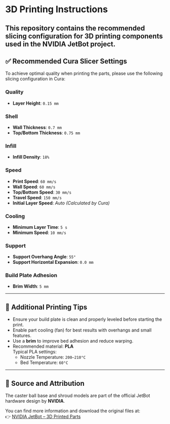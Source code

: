 # 3D Printing Instructions

This repository contains the recommended slicing configuration for 3D printing components used in the NVIDIA JetBot project.
---

## ✅ Recommended Cura Slicer Settings

To achieve optimal quality when printing the parts, please use the following slicing configuration in Cura:

### Quality
- **Layer Height**: `0.15 mm`

### Shell
- **Wall Thickness**: `0.7 mm`
- **Top/Bottom Thickness**: `0.75 mm`

### Infill
- **Infill Density**: `18%`

### Speed
- **Print Speed**: `60 mm/s`
- **Wall Speed**: `60 mm/s`
- **Top/Bottom Speed**: `30 mm/s`
- **Travel Speed**: `150 mm/s`
- **Initial Layer Speed**: *Auto (Calculated by Cura)*

### Cooling
- **Minimum Layer Time**: `5 s`
- **Minimum Speed**: `10 mm/s`

### Support
- **Support Overhang Angle**: `55°`
- **Support Horizontal Expansion**: `0.0 mm`

### Build Plate Adhesion
- **Brim Width**: `5 mm`

---

## 🔧 Additional Printing Tips

- Ensure your build plate is clean and properly leveled before starting the print.
- Enable part cooling (fan) for best results with overhangs and small features.
- Use a **brim** to improve bed adhesion and reduce warping.
- Recommended material: **PLA**  
  Typical PLA settings:  
  - Nozzle Temperature: `200–210°C`  
  - Bed Temperature: `60°C`

---

## 📎 Source and Attribution

The caster ball base and shroud models are part of the official JetBot hardware design by **NVIDIA**.

You can find more information and download the original files at:  
👉 [NVIDIA JetBot – 3D Printed Parts](https://jetbot.org/master/3d_printing.html)
